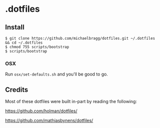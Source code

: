 # .dotfiles

## Install

```
$ git clone https://github.com/michaelbragg/dotfiles.git ~/.dotfiles && cd ~/.dotfiles
$ chmod 755 scripts/bootstrap
$ scripts/bootstrap
```

### OSX

Run `osx/set-defaults.sh` and you'll be good to go.

## Credits

Most of these dotfiles were built in-part by reading the following:

https://github.com/holman/dotfiles/

https://github.com/mathiasbynens/dotfiles/
